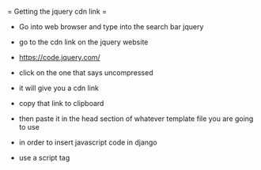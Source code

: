 
= Getting the jquery cdn link =
* Go into web browser and type into the search bar jquery
* go to the cdn link on the jquery website
* https://code.jquery.com/
* click on the one that says uncompressed
* it will give you a cdn link
* copy that link to clipboard
* then paste it in the head section of whatever template file you are going to use
* in order to insert javascript code in django
* use a script tag
	
	<script type="text/javascript" charset="utf-8">
		console.log('This is working');
	</script>

